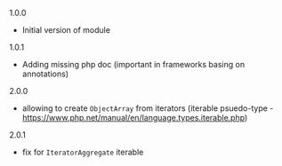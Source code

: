 1.0.0
* Initial version of module

1.0.1
* Adding missing php doc (important in frameworks basing on annotations) 

2.0.0
* allowing to create `ObjectArray` from iterators (iterable psuedo-type - https://www.php.net/manual/en/language.types.iterable.php)

2.0.1
* fix for `IteratorAggregate` iterable